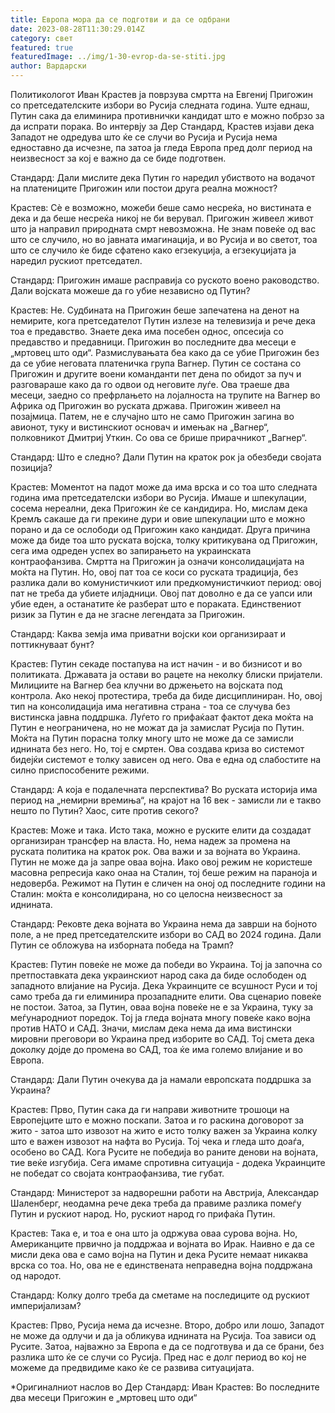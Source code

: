 ```yaml
---
title: Европа мора да се подготви и да се одбрани
date: 2023-08-28T11:30:29.014Z
category: свет
featured: true
featuredImage: ../img/1-30-evrop-da-se-stiti.jpg
author: Вардарски
---
```

Политикологот Иван Крастев ја поврзува смртта на Евгениј Пригожин со претседателските избори во Русија следната година. Уште еднаш, Путин сака да елиминира противнички кандидат што е можно побрзо за да испрати порака. Во интервју за Дер Стандард, Крастев изјави дека Западот не одредува што ќе се случи во Русија и Русија нема едноставно да исчезне, па затоа ја гледа Европа пред долг период на неизвесност за кој е важно да се биде подготвен.

Стандард: Дали мислите дека Путин го наредил убиството на водачот на платениците Пригожин или постои друга реална можност?

Крастев: Сè е возможно, можеби беше само несреќа, но вистината е дека и да беше несреќа никој не би верувал. Пригожин живеел живот што ја направил природната смрт невозможна. Не знам повеќе од вас што се случило, но во јавната имагинација, и во Русија и во светот, тоа што се случило ќе биде сфатено како егзекуција, а егзекуцијата ја наредил рускиот претседател.

Стандард: Пригожин имаше расправија со руското воено раководство. Дали војската можеше да го убие независно од Путин?

Крастев: Не. Судбината на Пригожин беше запечатена на денот на немирите, кога претседателот Путин излезе на телевизија и рече дека тоа е предавство. Знаете дека има посебен однос, опсесија со предавство и предавници. Пригожин во последните два месеци е „мртовец што оди“. Размислувањата беа како да се убие Пригожин без да се убие неговата платеничка група Вагнер. Путин се состана со Пригожин и другите воени команданти пет дена по обидот за пуч и разговараше како да го одвои од неговите луѓе. Ова траеше два месеци, заедно со префрлањето на лојалноста на трупите на Вагнер во Африка од Пригожин во руската држава. Пригожин живеел на позајмица. Патем, не е случајно што не само Пригожин загина во авионот, туку и вистинскиот основач и имењак на „Вагнер“, полковникот Дмитриј Уткин. Со ова се брише прирачникот „Вагнер“.

Стандард: Што е следно? Дали Путин на краток рок ја обезбеди својата позиција?

Крастев: Моментот на падот може да има врска и со тоа што следната година има претседателски избори во Русија. Имаше и шпекулации, сосема нереални, дека Пригожин ќе се кандидира. Но, мислам дека Кремљ сакаше да ги прекине дури и овие шпекулации што е можно порано и да се ослободи од Пригожин како кандидат. Друга причина може да биде тоа што руската војска, толку критикувана од Пригожин, сега има одреден успех во запирањето на украинската контраофанзива. Смртта на Пригожин ја означи консолидацијата на моќта на Путин. Но, овој пат тоа се коси со руската традиција, без разлика дали во комунистичкиот или предкомунистичкиот период: овој пат не треба да убиете илјадници. Овој пат доволно е да се уапси или убие еден, а останатите ќе разберат што е пораката. Единствениот ризик за Путин е да не згасне легендата за Пригожин.

Стандард: Каква земја има приватни војски кои организираат и поттикнуваат бунт?

Крастев: Путин секаде постапува на ист начин - и во бизнисот и во политиката. Државата ја остави во рацете на неколку блиски пријатели. Милициите на Вагнер беа клучни во држењето на војската под контрола. Ако некој протестира, треба да биде дисциплиниран. Но, овој тип на консолидација има негативна страна - тоа се случува без вистинска јавна поддршка. Луѓето го прифаќаат фактот дека моќта на Путин е неограничена, но не можат да ја замислат Русија по Путин. Моќта на Путин порасна толку многу што не може да се замисли иднината без него. Но, тој е смртен. Ова создава криза во системот бидејќи системот е толку зависен од него. Ова е една од слабостите на силно приспособените режими.

Стандард: А која е подалечната перспектива? Во руската историја има период на „немирни времиња“, на крајот на 16 век - замисли ли е такво нешто по Путин? Хаос, сите против секого?

Крастев: Може и така. Исто така, можно е руските елити да создадат организиран трансфер на власта. Но, нема надеж за промена на руската политика на краток рок. Ова важи и за војната во Украина. Путин не може да ја запре оваа војна. Иако овој режим не користеше масовна репресија како онаа на Сталин, тој беше режим на параноја и недоверба. Режимот на Путин е сличен на оној од последните години на Сталин: моќта е консолидирана, но со целосна неизвесност за иднината.

Стандард: Рековте дека војната во Украина нема да заврши на бојното поле, а не пред претседателските избори во САД во 2024 година. Дали Путин се обложува на изборната победа на Трамп?

Крастев: Путин повеќе не може да победи во Украина. Тој ја започна со претпоставката дека украинскиот народ сака да биде ослободен од западното влијание на Русија. Дека Украинците се всушност Руси и тој само треба да ги елиминира прозападните елити. Ова сценарио повеќе не постои. Затоа, за Путин, оваа војна повеќе не е за Украина, туку за меѓународниот поредок. Тој ја гледа војната многу повеќе како војна против НАТО и САД. Значи, мислам дека нема да има вистински мировни преговори во Украина пред изборите во САД. Тој смета дека доколку дојде до промена во САД, тоа ќе има големо влијание и во Европа.

Стандард: Дали Путин очекува да ја намали европската поддршка за Украина?

Крастев: Прво, Путин сака да ги направи животните трошоци на Европејците што е можно поскапи. Затоа и го раскина договорот за жито - затоа што извозот на жито е исто толку важен за Украина колку што е важен извозот на нафта во Русија. Тој чека и гледа што доаѓа, особено во САД. Кога Русите не победија во раните денови на војната, тие веќе изгубија. Сега имаме спротивна ситуација - додека Украинците не победат со својата контраофанзива, тие губат.

Стандард: Министерот за надворешни работи на Австрија, Александар Шаленберг, неодамна рече дека треба да правиме разлика помеѓу Путин и рускиот народ. Но, рускиот народ го прифаќа Путин.

Крастев: Така е, и тоа е она што ја одржува оваа сурова војна. Но, Американците првично ја поддржаа и војната во Ирак. Наивно е да се мисли дека ова е само војна на Путин и дека Русите немаат никаква врска со тоа. Но, ова не е единствената неправедна војна поддржана од народот.

Стандард: Колку долго треба да сметаме на последиците од рускиот империјализам?

Крастев: Прво, Русија нема да исчезне. Второ, добро или лошо, Западот не може да одлучи и да ја обликува иднината на Русија. Тоа зависи од Русите. Затоа, најважно за Европа е да се подготвува и да се брани, без разлика што ќе се случи со Русија. Пред нас е долг период во кој не можеме да предвидиме како ќе се развива ситуацијата.

\*Оригиналниот наслов во Дер Стандард: Иван Крастев: Во последните два месеци Пригожин е „мртовец што оди“